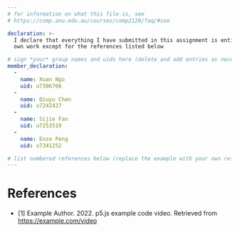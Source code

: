 ```yaml
---
# for information on what this file is, see
# https://comp.anu.edu.au/courses/comp2120/faq/#soo

declaration: >-
  I declare that everything I have submitted in this assignment is entirely my
  own work except for the references listed below

# sign *your* group names and uids here (delete and add entries as necessary). By signing you also AGREE you have read the Submission Checklist - https://comp.anu.edu.au/courses/comp2120/assignments/group-assignment2/#submission-checklist
member_declaration:
  -
    name: Xuan Ngo
    uid: u7306766
  -
    name: Qiuyu Chen
    uid: u7242427
  -
    name: Sijie Fan
    uid: u7253519
  -
    name: Enze Peng
    uid: u7341252

# list numbered references below (replace the example with your own references) 
---
```

# References
- [1] Example Author. 2022. p5.js example code video. Retrieved from https://example.com/video
